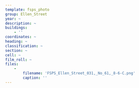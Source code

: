 ```yaml
---
template: fsps_photo
group: Ellen_Street
year: ~
description: ~
buildings:
    - ''
coordinates: ~
heading: ~
classification: ~
section: ~
cell: ~
film_roll: ~
files:
    -
        filename: 'FSPS_Ellen_Street_031,_No_61,_8-6-C.png'
        caption: ''
---
```


